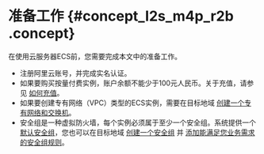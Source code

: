 # 准备工作 {#concept_l2s_m4p_r2b .concept}

在使用云服务器ECS前，您需要完成本文中的准备工作。

-   注册阿里云账号，并完成实名认证。
-   如果要购买按量付费实例，账户余额不能少于100元人民币。关于充值，请参见 [如何充值](https://help.aliyun.com/document_detail/37107.html?spm=a2c4g.11186623.2.5.CscUFl)。
-   如果要创建专有网络（VPC）类型的ECS实例，需要在目标地域 [创建一个专有网络和交换机](../../../../../cn.zh-CN/快速入门/搭建IPv4专有网络.md#)。
-   安全组是一种虚拟防火墙，每个实例必须属于至少一个安全组。系统提供一个 [默认安全组](../../../../../cn.zh-CN/用户指南/安全组/安全组默认规则.md#)，您也可以在目标地域 [创建一个安全组](../../../../../cn.zh-CN/用户指南/安全组/创建安全组.md#) 并 [添加能满足您业务需求的安全组规则](../../../../../cn.zh-CN/用户指南/安全组/添加安全组规则.md#)。

